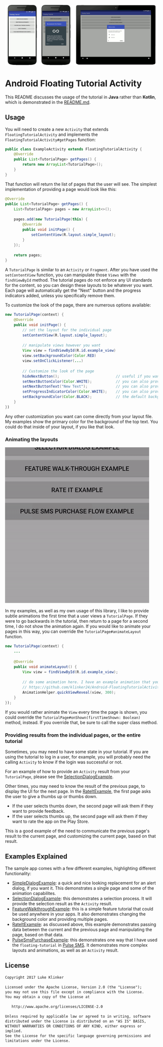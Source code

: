 ![feature graphic](artwork/feature.gif)

# Android Floating Tutorial Activity

This README discusses the usage of the tutorial in **Java** rather than **Kotlin**, which is demonstrated in the [README.md](README.md).

## Usage

You will need to create a new `Activity` that extends `FloatingTutorialActivity` and implements the `FloatingTutorialActivity#getPages` function:

```java
public class ExampleActivity extends FloatingTutorialActivity {
    @Override
    public List<TutorialPage> getPages() {
        return new ArrayList<TutorialPage>();
    }
}
```

That function will return the list of pages that the user will see. The simplest implementation of providing a page would look like this:

```java
@Override
public List<TutorialPage> getPages() {
    List<TutorialPage> pages = new ArrayList<>();

    pages.add(new TutorialPage(this) {
        @Override
        public void initPage() {
            setContentView(R.layout.simple_layout);
        }
    });

    return pages;
}
```

A `TutorialPage` is similar to an `Activity` or `Fragment`. After you have used the `setContentView` function, you can manipulate those `Views` with the `findViewById` method. The tutorial pages do not enforce any UI standards for the content, so you can design these layouts to be whatever you want. Each page will automatically get the "Next" button and the progress indicators added, unless you specifically remove them.

To customize the look of the page, there are numerous options available:

```java
new TutorialPage(context) {
    @Override
    public void initPage() {
        // set the layout for the individual page
        setContentView(R.layout.simple_layout);

        // manipulate views however you want
        View view = findViewById(R.id.example_view)
        view.setBackgroundColor(Color.RED)
        view.setOnClickListener(...)

        // Customize the look of the page
        hideNextButton();                          // useful if you want to handle going to the next page, within your layout, instead of with this button
        setNextButtonColor(Color.WHITE);           // you can also provide a color resource value with the setNextButtonColorResource function
        setNextButtonText("New Text");             // you can also provide a string resource value
        setProgressIndicatorColor(Color.WHITE);    // you can also provide a color resource value with the setProgressIndicatorColorResource function
        setBackgroundColor(Color.BLACK);           // the default background color is white. Changing it here will automatically adjust the progress indicator and next button colors, based on whether or not the background is light or dark.
    }
})
```

Any other customization you want can come directly from your layout file. My examples show the primary color for the background of the top text. You could do that inside of your layout, if you like that look.

### Animating the layouts

![animation](artwork/animation.gif)

In my examples, as well as my own usage of this library, I like to provide subtle animations the first time that a user views a `TutorialPage`. If they were to go backwards in the tutorial, then return to a page for a second time, I do not show the animation again. If you would like to animate your pages in this way, you can override the `TutorialPage#animateLayout` function.

```java
new TutorialPage(context) {
    ...

    @Override
    public void animateLayout() {
        View view = findViewById(R.id.example_view);

        // do some animation here. I have an example animation that you could use:
        // https://github.com/klinker24/Android-FloatingTutorialActivity/blob/master/sample-java/src/main/java/xyz/klinker/floating_tutorial/util/AnimationHelper.java
        AnimationHelper.quickViewReveal(view, 300);
    }
});
```

If you would rather animate the `View` every time the page is shown, you could override the `TutorialPage#onShown(firstTimeShown: Boolean)` method, instead. If you override that, be sure to call the super class method.

### Providing results from the individual pages, or the entire tutorial

Sometimes, you may need to have some state in your tutorial. If you are using the tutorial to log in a user, for example, you will probably need the calling `Activity` to know if the login was successful or not.

For an example of how to provide an `Activity` result from your `TutorialPage`, please see the [SelectionDialogExample](sample-java/src/main/java/xyz/klinker/floating_tutorial/examples/SelectionDialogExample.java).

Other times, you may need to know the result of the previous page, to display the UI for the next page. In the [RateItExample](sample-java/src/main/java/xyz/klinker/floating_tutorial/examples/RateItExample.java), the first page asks the user to give a thumbs up or thumbs down.

* If the user selects thumbs down, the second page will ask them if they want to provide feedback.
* If the user selects thumbs up, the second page will ask them if they want to rate the app on the Play Store.

This is a good example of the need to communicate the previous page's result to the current page, and customizing the current page, based on that result.

## Examples Explained

The sample app comes with a few different examples, highlighting different functionality:

* [SimpleDialogExample](sample-java/src/main/java/xyz/klinker/floating_tutorial/examples/SimpleDialogExample.java): a quick and nice looking replacement for an alert dialog, if you want it. This demonstrates a single page and some of the animation capabilites.
* [SelectionDialogExample](sample-java/src/main/java/xyz/klinker/floating_tutorial/examples/SelectionDialogExample.java): this demonstrates a selection process. It will provide the selection result as the `Activity` result.
* [FeatureWalkthroughExample](sample-java/src/main/java/xyz/klinker/floating_tutorial/examples/FeatureWalkthroughExample.java): this is a simple feature tutorial that could be used anywhere in your apps. It also demonstrates changing the background color and providing multiple pages.
* [RateItExample](sample-java/src/main/java/xyz/klinker/floating_tutorial/examples/RateItExample.java): as discussed above, this example demonstrates passing data between the current and the previous page and manipulating the page, based on that data.
* [PulseSmsPurchaseExample](sample-java/src/main/java/xyz/klinker/floating_tutorial/examples/PulseSmsPurchaseExample.java): this demonstrates one way that I have used the `floating-tutorial` in [Pulse SMS](https://play.google.com/store/apps/details?id=xyz.klinker.messenger). It demonstrates more complex layouts and animations, as well as an `Activity` result.

## License

    Copyright 2017 Luke Klinker

    Licensed under the Apache License, Version 2.0 (the "License");
    you may not use this file except in compliance with the License.
    You may obtain a copy of the License at

       http://www.apache.org/licenses/LICENSE-2.0

    Unless required by applicable law or agreed to in writing, software
    distributed under the License is distributed on an "AS IS" BASIS,
    WITHOUT WARRANTIES OR CONDITIONS OF ANY KIND, either express or implied.
    See the License for the specific language governing permissions and
    limitations under the License.
